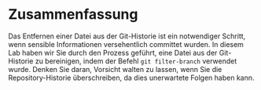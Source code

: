 # Zusammenfassung

Das Entfernen einer Datei aus der Git-Historie ist ein notwendiger Schritt, wenn sensible Informationen versehentlich committet wurden. In diesem Lab haben wir Sie durch den Prozess geführt, eine Datei aus der Git-Historie zu bereinigen, indem der Befehl `git filter-branch` verwendet wurde. Denken Sie daran, Vorsicht walten zu lassen, wenn Sie die Repository-Historie überschreiben, da dies unerwartete Folgen haben kann.
